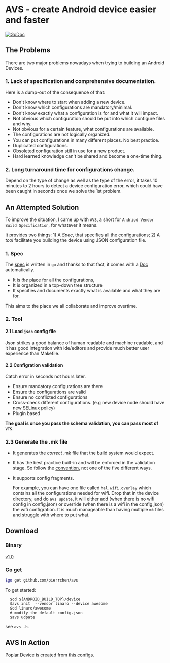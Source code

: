 # AVS - create Android device easier and faster

[![GoDoc](https://godoc.org/github.com/pierrchen/avs?status.svg)](https://godoc.org/github.com/pierrchen/avs)


## The Problems 

There are two major problems nowadays when trying to building an Android Devices.

### 1. Lack of specification and comprehensive documentation.

Here is a dump-out of the consequence of that:

* Don't know where to start when adding a new device.
* Don't know which configurations are mandatory/minimal.
* Don't know exactly what a configuration is for and what it will impact.
* Not obvious which configuration should be put into which configure files and why.
* Not obvious for a certain feature, what configurations are available.
* The configurations are not logically organized.
* You can put configurations in many different places. No best practice.
* Duplicated configurations.
* Obsoleted configuration still in use for a new product.
* Hard learned knowledge can't be shared and become a one-time thing.

### 2. Long turnaround time for configurations change.

Depend on the type of change as well as the type of the error, it takes 10 minutes to 2 hours to detect a device configuration error, which could have been caught in seconds once we solve the 1st problem.

## An Attempted Solution  

To improve the situation, I came up with `AVS`, a short for `Andriod Vendor Build Specification`, for whatever it means.

It provides two things: 1) A *Spec*, that specifies all the configurations; 2) A *tool* facilitate you building the device using JSON configuration file.

### 1. Spec

The [spec](https://github.com/pierrchen/avs/tree/master/spec) is written in `go` and thanks to that fact, it comes with a [Doc](https://godoc.org/github.com/pierrchen/avs/spec#Spec) automatically.

* It is *the* place for all the configurations, 
* It is organized in a top-down tree structure
* It specifies and documents exactly what is available and what they are for.

This aims to the place we all collaborate and improve overtime.

### 2. Tool

#### 2.1 Load `json` config file

Json strikes a good balance of human readable and machine readable, and it has good integration with ide/editors and provide much better user experience than Makefile.

#### 2.2 Configration validation

Catch error in seconds not hours later. 

* Ensure mandatory configurations are there
* Ensure the configurations are valid
* Ensure no conflicted configurations
* Cross-check different configurations. (e.g new device node should have new SELinux policy)
* Plugin based

**The goal is once you pass the schema validation, you can pass most of `VTS`.**

### 2.3 Generate the .mk file

* It generates the *correct* .mk file that the build system would expect.

* It has the best practice built-in and will be enforced in the validation stage. So follow the [convention](https://en.wikipedia.org/wiki/Convention_over_configuration), not one of the five different ways.

* It supports config fragments. 

  For example, you can have one file called `hal.wifi.overlay` which contains all the configurations needed for wifi. Drop that in the device directory, and do `avs update`, it will either add (when there is no wifi config in config.json) or override (when there is a wifi in the config.json) the wifi configration. It is much manageable than having multiple `mk` files and struggle with where to put what.

## Download

### Binary

[v1.0](https://github.com/pierrchen/avs/releases/download/v1.0/avs)

### Go get

```bash
$go get github.com/pierrchen/avs
```
To get started:
```
  $cd ${ANDROID_BUILD_TOP}/device
  $avs init  --vendor linaro --device awesome
  $cd linaro/awesome
  # modify the default config.json
  $avs udpate
```

see `avs -h`.

## AVS In Action

[Poplar Device](https://github.com/96boards-poplar/poplar-device) is created from [this configs](https://github.com/pierrchen/avs/tree/master/devices/poplar).
